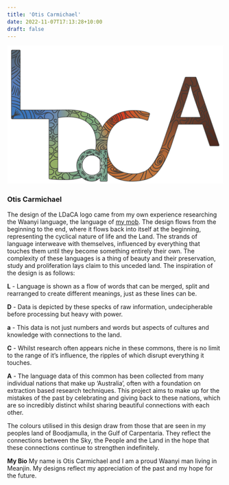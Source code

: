 ```yaml
---
title: 'Otis Carmichael'
date: 2022-11-07T17:13:28+10:00
draft: false
---
```

<img src="logo-dark.png" width="600">

### Otis Carmichael

The design of the LDaCA logo came from my own experience researching the Waanyi language, the language of [my mob](https://en.wikipedia.org/wiki/Waanyi). The design flows from the beginning to the end, where it flows back into itself at the beginning, representing the cyclical nature of life and the Land. The strands of language interweave with themselves, influenced by everything that touches them until they become something entirely their own. The complexity of these languages is a thing of beauty and their preservation, study and proliferation lays claim to this unceded land. The inspiration of the design is as follows:

**L** - Language is shown as a flow of words that can be merged, split and rearranged to create different meanings, just as these lines can be.

**D** - Data is depicted by these specks of raw information, undecipherable before processing but heavy with power.

**a** - This data is not just numbers and words but aspects of cultures and knowledge with connections to the land. 

**C** - Whilst research often appears niche in these commons, there is no limit to the range of it’s influence, the ripples of which disrupt everything it touches.

**A** - The language data of this common has been collected from many individual nations that make up ‘Australia’, often with a foundation on extraction based research techniques. This project aims to make up for the mistakes of the past by celebrating and giving back to these nations, which are so incredibly distinct whilst sharing beautiful connections with each other.

The colours utilised in this design draw from those that are seen in my peoples land of Boodjamulla, in the Gulf of Carpentaria. They reflect the connections between the Sky, the People and the Land in the hope that these connections continue to strengthen indefinitely.

**My Bio**
My name is Otis Carmichael and I am a proud Waanyi man living in Meanjin. My designs reflect my appreciation of the past and my hope for the future.
